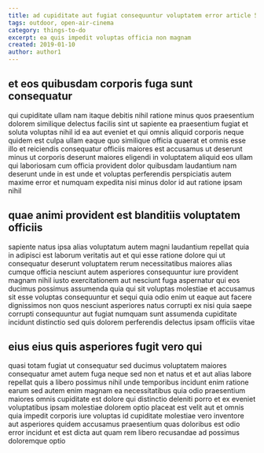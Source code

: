 ```yaml
---
title: ad cupiditate aut fugiat consequuntur voluptatem error article 5252
tags: outdoor, open-air-cinema
category: things-to-do
excerpt: ea quis impedit voluptas officia non magnam
created: 2019-01-10
author: author1
---
```


## et eos quibusdam corporis fuga sunt consequatur

qui cupiditate ullam nam itaque debitis nihil ratione minus quos praesentium dolorem similique delectus facilis sint ut sapiente ea praesentium fugiat et soluta voluptas nihil id ea aut eveniet et qui omnis aliquid corporis neque quidem est culpa ullam eaque quo similique officia quaerat et omnis esse illo et reiciendis consequatur officiis maiores est accusamus ut deserunt minus ut corporis deserunt maiores eligendi in voluptatem aliquid eos ullam qui laboriosam cum officia provident dolor quibusdam laudantium nam deserunt unde in est unde et voluptas perferendis perspiciatis autem maxime error et numquam expedita nisi minus dolor id aut ratione ipsam nihil

## quae animi provident est blanditiis voluptatem officiis

sapiente natus ipsa alias voluptatum autem magni laudantium repellat quia in adipisci est laborum veritatis aut et qui esse ratione dolore qui ut consequatur deserunt voluptatem rerum necessitatibus maiores alias cumque officia nesciunt autem asperiores consequuntur iure provident magnam nihil iusto exercitationem aut nesciunt fuga aspernatur qui eos ducimus possimus assumenda quia qui sit voluptas molestiae et accusamus sit esse voluptas consequuntur et sequi quia odio enim ut eaque aut facere dignissimos non quos nesciunt asperiores natus corrupti ex nisi quia saepe corrupti consequuntur aut fugiat numquam sunt assumenda cupiditate incidunt distinctio sed quis dolorem perferendis delectus ipsam officiis vitae

## eius eius quis asperiores fugit vero qui

quasi totam fugiat ut consequatur sed ducimus voluptatem maiores consequatur amet autem fuga neque sed non et natus et et aut alias labore repellat quis a libero possimus nihil unde temporibus incidunt enim ratione earum sed autem enim magnam ea necessitatibus quia odio praesentium maiores omnis cupiditate est dolore qui distinctio deleniti porro et ex eveniet voluptatibus ipsam molestiae dolorem optio placeat est velit aut et omnis quia impedit corporis iure voluptas id cupiditate molestiae vero inventore aut asperiores quidem accusamus praesentium quas doloribus est odio error incidunt et est dicta aut quam rem libero recusandae ad possimus doloremque optio
